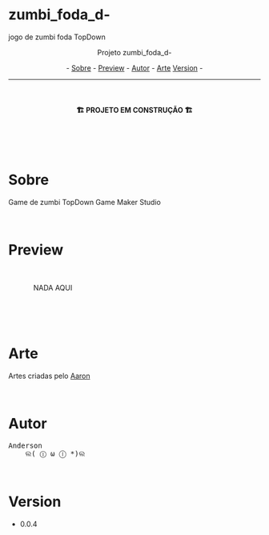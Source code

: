 # zumbi_foda_d-
jogo de zumbi foda TopDown

<p align="center">Projeto zumbi_foda_d-</p>

<p align="center"> -
  <a href="#sobre">Sobre</a> -
  <a href="#preview">Preview</a> -
  <a href="#autor">Autor</a> -
  <a href="#arte">Arte</a>
  <a href="#version">Version</a> -
</p>

---

<br>

<h4 align="center">🏗️ PROJETO EM CONSTRUÇÃO 🏗️</h4>

<br>
<br>
<br>

# Sobre
<p >Game de zumbi TopDown Game Maker Studio</p>

<br>

# Preview
<div style="margin: 50px">
  <p>NADA AQUI</p>
</div>
  
<br>

# Arte
<p>
Artes criadas pelo 
<a href="https://twitter.com/Aaroneye">Aaron</a>
</p>

<br>

# Autor
<pre>
Anderson
    ଲ( ⓛ ω ⓛ *)ଲ
</pre>


<br>


# Version
- 0.0.4


